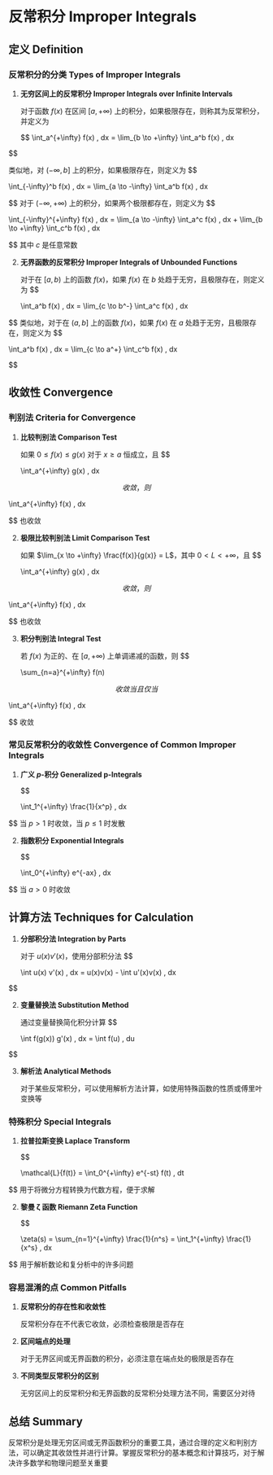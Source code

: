 # 反常积分 Improper Integrals

## 定义 Definition

### 反常积分的分类 Types of Improper Integrals

1. **无穷区间上的反常积分 Improper Integrals over Infinite Intervals**

   对于函数 $f(x)$ 在区间 $[a, +\infty)$ 上的积分，如果极限存在，则称其为反常积分，并定义为

   $$
   \int_a^{+\infty} f(x) \, dx = \lim_{b \to +\infty} \int_a^b f(x) \, dx


$$

   类似地，对 $(-\infty, b]$ 上的积分，如果极限存在，则定义为
   $$

   \int_{-\infty}^b f(x) \, dx = \lim_{a \to -\infty} \int_a^b f(x) \, dx

$$
   对于 $(-\infty, +\infty)$ 上的积分，如果两个极限都存在，则定义为
   $$

   \int_{-\infty}^{+\infty} f(x) \, dx = \lim_{a \to -\infty} \int_a^c f(x) \, dx + \lim_{b \to +\infty} \int_c^b f(x) \, dx

$$
   其中 $c$ 是任意常数

2. **无界函数的反常积分 Improper Integrals of Unbounded Functions**
   
   对于在 $[a, b)$ 上的函数 $f(x)$，如果 $f(x)$ 在 $b$ 处趋于无穷，且极限存在，则定义为
   $$

   \int_a^b f(x) \, dx = \lim_{c \to b^-} \int_a^c f(x) \, dx

$$
   类似地，对于在 $(a, b]$ 上的函数 $f(x)$，如果 $f(x)$ 在 $a$ 处趋于无穷，且极限存在，则定义为
   $$

   \int_a^b f(x) \, dx = \lim_{c \to a^+} \int_c^b f(x) \, dx

$$

## 收敛性 Convergence

### 判别法 Criteria for Convergence

1. **比较判别法 Comparison Test**

   如果 $0 \leq f(x) \leq g(x)$ 对于 $x \geq a$ 恒成立，且
   $$

   \int_a^{+\infty} g(x) \, dx

$$
   收敛，则
   $$

   \int_a^{+\infty} f(x) \, dx

$$
   也收敛

2. **极限比较判别法 Limit Comparison Test**

   如果 $\lim_{x \to +\infty} \frac{f(x)}{g(x)} = L$，其中 $0 < L < +\infty$，且
   $$

   \int_a^{+\infty} g(x) \, dx

$$
   收敛，则
   $$

   \int_a^{+\infty} f(x) \, dx

$$
   也收敛

3. **积分判别法 Integral Test**

   若 $f(x)$ 为正的、在 $[a, +\infty)$ 上单调递减的函数，则
   $$

   \sum_{n=a}^{+\infty} f(n)

$$
   收敛当且仅当
   $$

   \int_a^{+\infty} f(x) \, dx

$$
   收敛

### 常见反常积分的收敛性 Convergence of Common Improper Integrals

1. **广义 $p$-积分 Generalized p-Integrals**

   $$

   \int_1^{+\infty} \frac{1}{x^p} \, dx

$$
   当 $p > 1$ 时收敛，当 $p \leq 1$ 时发散

2. **指数积分 Exponential Integrals**

   $$

   \int_0^{+\infty} e^{-ax} \, dx

$$
   当 $a > 0$ 时收敛

## 计算方法 Techniques for Calculation

1. **分部积分法 Integration by Parts**

   对于 $u(x)v'(x)$，使用分部积分法
   $$

   \int u(x) v'(x) \, dx = u(x)v(x) - \int u'(x)v(x) \, dx

$$

2. **变量替换法 Substitution Method**

   通过变量替换简化积分计算
   $$

   \int f(g(x)) g'(x) \, dx = \int f(u) \, du

$$

3. **解析法 Analytical Methods**

   对于某些反常积分，可以使用解析方法计算，如使用特殊函数的性质或傅里叶变换等

### 特殊积分 Special Integrals

1. **拉普拉斯变换 Laplace Transform**

   $$

   \mathcal{L}\{f(t)\} = \int_0^{+\infty} e^{-st} f(t) \, dt

$$
   用于将微分方程转换为代数方程，便于求解

2. **黎曼 ζ 函数 Riemann Zeta Function**

   $$

   \zeta(s) = \sum_{n=1}^{+\infty} \frac{1}{n^s} = \int_1^{+\infty} \frac{1}{x^s} \, dx

$$
   用于解析数论和复分析中的许多问题

### 容易混淆的点 Common Pitfalls

1. **反常积分的存在性和收敛性**

   反常积分存在不代表它收敛，必须检查极限是否存在

2. **区间端点的处理**

   对于无界区间或无界函数的积分，必须注意在端点处的极限是否存在

3. **不同类型反常积分的区别**

   无穷区间上的反常积分和无界函数的反常积分处理方法不同，需要区分对待

## 总结 Summary

反常积分是处理无穷区间或无界函数积分的重要工具，通过合理的定义和判别方法，可以确定其收敛性并进行计算。掌握反常积分的基本概念和计算技巧，对于解决许多数学和物理问题至关重要
